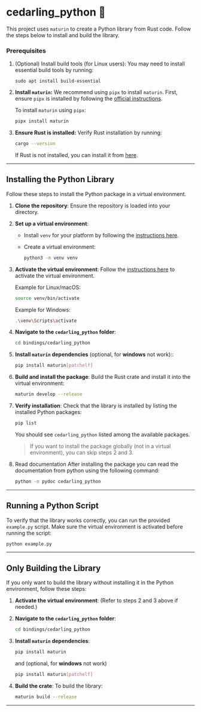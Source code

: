 # cedarling_python 🐍

This project uses `maturin` to create a Python library from Rust code. Follow the steps below to install and build the library.

### Prerequisites

1. (Optional) Install build tools (for Linux users): You may need to install essential build tools by running:

   ```
   sudo apt install build-essential
   ```

1. **Install `maturin`:**
   We recommend using `pipx` to install `maturin`. First, ensure `pipx` is installed by following the [official instructions](https://pipx.pypa.io/stable/).

   To install `maturin` using `pipx`:

   ```bash
   pipx install maturin
   ```

1. **Ensure Rust is installed:**
   Verify Rust installation by running:

   ```bash
   cargo --version
   ```

   If Rust is not installed, you can install it from [here](https://www.rust-lang.org/tools/install).

---

## Installing the Python Library

Follow these steps to install the Python package in a virtual environment.

1. **Clone the repository**:
   Ensure the repository is loaded into your directory.

1. **Set up a virtual environment**:
   - Install `venv` for your platform by following the [instructions here](https://virtualenv.pypa.io/en/latest/installation.html).
   - Create a virtual environment:

     ```bash
     python3 -m venv venv
     ```

1. **Activate the virtual environment**:
   Follow the [instructions here](https://packaging.python.org/guides/installing-using-pip-and-virtual-environments/#activate-a-virtual-environment) to activate the virtual environment.

   Example for Linux/macOS:

   ```bash
   source venv/bin/activate
   ```

   Example for Windows:

   ```bash
   .\venv\Scripts\activate
   ```

1. **Navigate to the `cedarling_python` folder**:

   ```bash
   cd bindings/cedarling_python
   ```

1. **Install `maturin` dependencies** (optional, for **windows** not work)::

   ```bash
   pip install maturin[patchelf]
   ```

1. **Build and install the package**:
   Build the Rust crate and install it into the virtual environment:

   ```bash
   maturin develop --release
   ```

1. **Verify installation**:
   Check that the library is installed by listing the installed Python packages:

   ```bash
   pip list
   ```

   You should see `cedarling_python` listed among the available packages.

   > If you want to install the package globally (not in a virtual environment), you can skip steps 2 and 3.

1. Read documentation
  After installing the package you can read the documentation from python using the following command:

   ```bash
   python -m pydoc cedarling_python
   ```

---

## Running a Python Script

To verify that the library works correctly, you can run the provided `example.py` script. Make sure the virtual environment is activated before running the script:

```bash
python example.py
```

---

## Only Building the Library

If you only want to build the library without installing it in the Python environment, follow these steps:

1. **Activate the virtual environment**:
   (Refer to steps 2 and 3 above if needed.)

1. **Navigate to the `cedarling_python` folder**:

   ```bash
   cd bindings/cedarling_python
   ```

1. **Install `maturin` dependencies**:

   ```bash
   pip install maturin
   ```

   and (optional, for **windows** not work)

   ```bash
   pip install maturin[patchelf]
   ```

1. **Build the crate**:
   To build the library:

   ```bash
   maturin build --release
   ```

___
